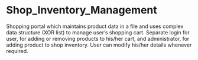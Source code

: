 # Shop_Inventory_Management
 
Shopping portal which maintains product data in a file and uses complex data structure (XOR list) to manage user’s shopping cart.
Separate login for user, for adding or removing products to his/her cart, and administrator, for adding product to shop inventory.
User can modify his/her details whenever required.
